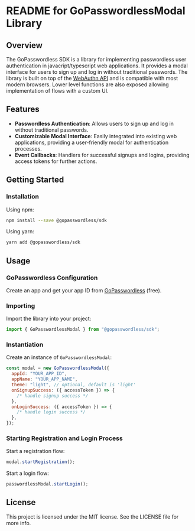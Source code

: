 # README for GoPasswordlessModal Library

## Overview

The GoPasswordless SDK is a library for implementing passwordless user authentication in javacript/typescript web applications. It provides a modal interface for users to sign up and log in without traditional passwords. The library is built on top of the [WebAuthn API](https://developer.mozilla.org/en-US/docs/Web/API/Web_Authentication_API) and is compatible with most modern browsers. Lower level functions are also exposed allowing implementation of flows with a custom UI.

## Features

- **Passwordless Authentication**: Allows users to sign up and log in without traditional passwords.
- **Customizable Modal Interface**: Easily integrated into existing web applications, providing a user-friendly modal for authentication processes.
- **Event Callbacks**: Handlers for successful signups and logins, providing access tokens for further actions.

## Getting Started

### Installation

Using npm:

```bash
npm install --save @gopasswordless/sdk
```

Using yarn:

```bash
yarn add @gopasswordless/sdk
```

## Usage

### GoPasswordless Configuration

Create an app and get your app ID from [GoPasswordless](https://gopasswordless.dev) (free).

### Importing

Import the library into your project:

```javascript
import { GoPasswordlessModal } from "@gopasswordless/sdk";
```

### Instantiation

Create an instance of `GoPasswordlessModal`:

```javascript
const modal = new GoPasswordlessModal({
  appId: "YOUR_APP_ID",
  appName: "YOUR_APP_NAME",
  theme: "light", // optional, default is 'light'
  onSignupSuccess: ({ accessToken }) => {
    /* handle signup success */
  },
  onLoginSuccess: ({ accessToken }) => {
    /* handle login success */
  },
});
```

### Starting Registration and Login Process

Start a registration flow:

```javascript
modal.startRegistration();
```

Start a login flow:

```javascript
passwordlessModal.startLogin();
```

## License

This project is licensed under the MIT license. See the LICENSE file for more info.
